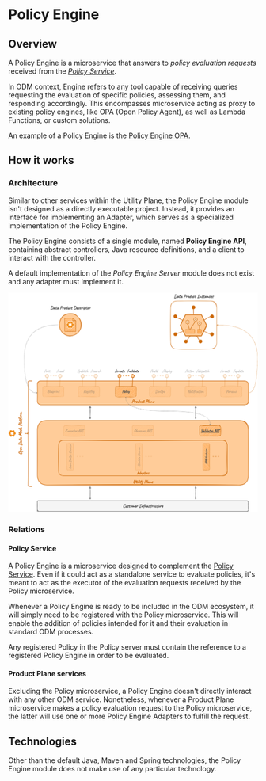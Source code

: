 # Policy Engine

## Overview 

A Policy Engine is a microservice that answers to _policy evaluation requests_ 
received from the [_Policy Service_](../../product-plane/policy.md).

In ODM context, Engine refers to any tool capable of receiving queries requesting the evaluation of specific policies,
assessing them, and responding accordingly. 
This encompasses microservice acting as proxy to existing policy engines,
like OPA (Open Policy Agent), as well as Lambda Functions, or custom solutions.

An example of a Policy Engine is the [Policy Engine OPA](adapters/opa.md).

## How it works

### Architecture

Similar to other services within the Utility Plane,
the Policy Engine module isn't designed as a directly executable project.
Instead, it provides an interface for implementing an Adapter,
which serves as a specialized implementation of the Policy Engine.

The Policy Engine consists of a single module, named **Policy Engine API**,
containing abstract controllers, Java resource definitions, and a client to interact with the controller.

A default implementation of the *Policy Engine Server* module does not exist and any adapter must implement it.

![Policy-Engine-diagram](../../../images/architecture/utility-plane/policy/policy_engine_architecture.png)

### Relations

#### Policy Service

A Policy Engine is a microservice designed to complement the [Policy Service](../../product-plane/policy.md).
Even if it could act as a standalone service to evaluate policies, 
it's meant to act as the executor of the evaluation requests received by the Policy microservice.

Whenever a Policy Engine is ready to be included in the ODM ecosystem, 
it will simply need to be registered with the Policy microservice. 
This will enable the addition of policies intended for it and their evaluation in standard ODM processes.

Any registered Policy in the Policy server must contain the reference to a registered Policy Engine
in order to be evaluated.

#### Product Plane services

Excluding the Policy microservice, a Policy Engine doesn't directly interact with any other ODM service.
Nonetheless, whenever a Product Plane microservice makes a policy evaluation request to the Policy microservice,
the latter will use one or more Policy Engine Adapters to fulfill the request.

## Technologies

Other than the default Java, Maven and Spring technologies,
the Policy Engine module does not make use of any particular technology.